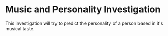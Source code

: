 # Music and Personality Investigation
 This investigation will try to predict the personality of a person based in it's musical taste.
